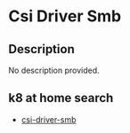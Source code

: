 # Csi Driver Smb

## Description

No description provided.

## k8 at home search

- [csi-driver-smb](https://nanne.dev/k8s-at-home-search/#/csi-driver-smb)
